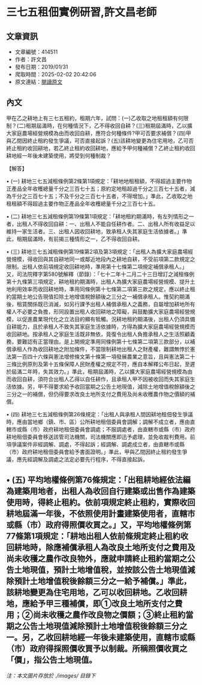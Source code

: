 # 三七五租佃實例研習,許文昌老師

## 文章資訊
- 文章編號：414511
- 作者：許文昌
- 發布日期：2019/01/31
- 爬取時間：2025-02-02 20:42:06
- 原文連結：[閱讀原文](https://real-estate.get.com.tw/Columns/detail.aspx?no=414511)

## 內文
甲在乙之耕地上有三七五租約，租期六年，試問：(一)乙收取之地租租額有何限制？(二)租期屆滿時，在何種情況下，乙不得收回自耕？(三)租期屆滿時，乙以擴大家庭農場經營規模為由而收回自耕，應符合何種條件?甲可否要求補償？(四)甲與乙間因終止租約發生爭議，可否直接起訴？(五)該耕地變更為住宅用地，乙可否終止租約收回耕地，若乙終止租約收回耕地，應給予甲何種補償？乙終止租約收回耕地經一年後未建築使用，將受到何種制裁？

【解答】

• (一) 耕地三七五減租條例第2條第1項規定：「耕地地租租額，不得超過主要作物正產品全年收穫總量千分之三百七十五；原約定地租超過千分之三百七十五者，減為千分之三百七十五；不及千分之三百七十五者，不得增加。」準此，乙收取之地租租額不得超過主要作物正產品全年收穫總量千分之三百七十五。

• (二) 耕地三七五減租條例第19條第1項規定：「耕地租約期滿時，有左列情形之一者，出租人不得收回自耕：一、出租人不能自任耕作者。二、出租人所有收益足以維持一家生活者。三、出租人因收回耕地，致承租人失其家庭生活依據者。」準此，租期屆滿時，有前揭三種情形之一，乙不得收回自耕。

• (三) 耕地三七五減租條例第19條第2項及第3項規定：「出租人為擴大家庭農場經營規模，得收回與其自耕地同一或鄰近地段內之耕地自耕，不受前項第二款規定之限制。出租人依前項規定收回耕地時，準用第十七條第二項規定補償承租人。」又，司法院釋字第580號解釋（節錄）：「七十二年十二月二十三日增訂之減租條例第十九條第三項規定，耕地租約期滿時，出租人為擴大家庭農場經營規模、提升土地利用效率而收回耕地時，準用同條例第十七條第二項第三款之規定，應以終止租約當期土地公告現值扣除土地增值稅餘額後之三分之一補償承租人。惟契約期滿後，租賃關係既已消滅，如另行課予出租人補償承租人之義務，自屬增加耕地所有權人不必要之負擔，形同設置出租人收回耕地之障礙，與鼓勵擴大家庭農場經營規模，以促進農業現代化之立法目的顯有牴觸。況耕地租約期滿後，出租人仍須具備自耕能力，且於承租人不致失其家庭生活依據時，方得為擴大家庭農場經營規模而收回耕地。按承租人之家庭生活既非無依，竟復令出租人負擔承租人之生活照顧義務，要難認有正當理由。是上開規定準用同條例第十七條第二項第三款部分，以補償承租人作為收回耕地之附加條件，不當限制耕地出租人之財產權，難謂無悖於憲法第一百四十六條與憲法增修條文第十條第一項發展農業之意旨，且與憲法第二十三條比例原則及第十五條保障人民財產權之規定不符，應自本解釋公布日起，至遲於屆滿二年時，失其效力。」準此，租期屆滿時，乙以擴大家庭農場經營規模為由而收回自耕，須符合出租人乙得以自任耕作，且承租人甲不因被收回而失其家庭生活依據。另，甲不得要求給予收回當期之公告土地現值，減除土地增值稅餘額後之三分之一的補償，但仍得要求改良土地所支付之費用及尚未收穫農作物之價額的補償。

• (四) 耕地三七五減租條例第26條規定：「出租人與承租人間因耕地租佃發生爭議時，應由當地鄉（鎮、市、區）公所耕地租佃委員會調解；調解不成立者，應由直轄市或縣（市）政府耕地租佃委員會調處；不服調處者，由直轄市或縣（市）政府耕地租佃委員會移送該管司法機關，司法機關應即迅予處理，並免收裁判費用。前項爭議案件非經調解、調處，不得起訴；經調解、調處成立者，由直轄市或縣（市）政府耕地租佃委員會給予書面證明。」準此，甲與乙間因終止租約發生爭議，應先經調解及調處之法定必要先行程序，不得直接起訴。

• (五) 平均地權條例第76條規定：「出租耕地經依法編為建築用地者，出租人為收回自行建築或出售作為建築使用時，得終止租約。依前項規定終止租約，實際收回耕地屆滿一年後，不依照使用計畫建築使用者，直轄市或縣（市）政府得照價收買之。」又，平均地權條例第77條第1項規定：「耕地出租人依前條規定終止租約收回耕地時，除應補償承租人為改良土地所支付之費用及尚未收穫之農作改良物外，應就申請終止租約當期之公告土地現值，預計土地增值稅，並按該公告土地現值減除預計土地增值稅後餘額三分之一給予補償。」準此，該耕地變更為住宅用地，乙可以收回耕地。乙收回耕地，應給予甲三種補償，即①改良土地所支付之費用；②尚未收穫之農作改良物之價額；③終止租約當期之公告土地現值減除預計土地增值稅後餘額三分之一。另，乙收回耕地經一年後未建築使用，直轄市或縣（市）政府得採照價收買予以制裁。所稱照價收買之「價」，指公告土地現值。
---
*注：本文圖片存放於 ./images/ 目錄下*
